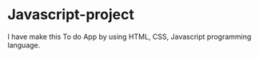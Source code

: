 # Javascript-project

I have make this To do App by using HTML, CSS, Javascript programming language. 
